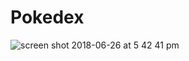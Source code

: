 # Pokedex

![screen shot 2018-06-26 at 5 42 41 pm](https://user-images.githubusercontent.com/28635782/41946760-d501e1a8-7968-11e8-92ef-4048cd229c3e.png)
